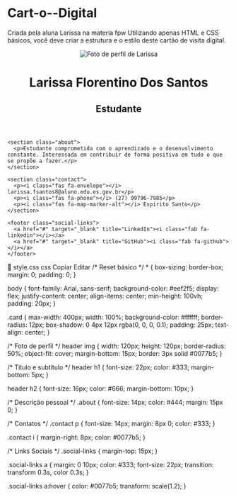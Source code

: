 # Cart-o--Digital
Criada pela aluna Larissa na materia fpw Utilizando apenas HTML e CSS básicos, você deve criar a estrutura e o estilo deste cartão de visita digital.
<!DOCTYPE html>
<html lang="pt-br">
<head>
  <meta charset="UTF-8">
  <meta name="viewport" content="width=device-width, initial-scale=1.0">
  <title>Cartão de Visita - Larissa</title>
  <link rel="stylesheet" href="style.css">
  <!-- Font Awesome para ícones -->
  <link rel="stylesheet" href="https://cdnjs.cloudflare.com/ajax/libs/font-awesome/6.4.0/css/all.min.css">
</head>
<body>
  <main class="card">
    <header>
      <img src="https://github.com/LARY586/Cart-o--Digital/edit/main/README.md" alt="Foto de perfil de Larissa">
      <h1>Larissa Florentino Dos Santos</h1>
      <h2>Estudante</h2>
    </header>

    <section class="about">
      <p>Estudante comprometida com o aprendizado e o desenvolvimento constante. Interessada em contribuir de forma positiva em tudo o que se propõe a fazer.</p>
    </section>

    <section class="contact">
      <p><i class="fas fa-envelope"></i> larissa.fsantos8@aluno.edu.es.gov.br</p>
      <p><i class="fas fa-phone"></i> (27) 99796-7985</p>
      <p><i class="fas fa-map-marker-alt"></i> Espírito Santo</p>
    </section>

    <footer class="social-links">
      <a href="#" target="_blank" title="LinkedIn"><i class="fab fa-linkedin"></i></a>
      <a href="#" target="_blank" title="GitHub"><i class="fab fa-github"></i></a>
    </footer>
  </main>
</body>
</html>
🎨 style.css
css
Copiar
Editar
/* Reset básico */
* {
  box-sizing: border-box;
  margin: 0;
  padding: 0;
}

body {
  font-family: Arial, sans-serif;
  background-color: #eef2f5;
  display: flex;
  justify-content: center;
  align-items: center;
  min-height: 100vh;
  padding: 20px;
}

.card {
  max-width: 400px;
  width: 100%;
  background-color: #ffffff;
  border-radius: 12px;
  box-shadow: 0 4px 12px rgba(0, 0, 0, 0.1);
  padding: 25px;
  text-align: center;
}

/* Foto de perfil */
header img {
  width: 120px;
  height: 120px;
  border-radius: 50%;
  object-fit: cover;
  margin-bottom: 15px;
  border: 3px solid #0077b5;
}

/* Título e subtítulo */
header h1 {
  font-size: 22px;
  color: #333;
  margin-bottom: 5px;
}

header h2 {
  font-size: 16px;
  color: #666;
  margin-bottom: 10px;
}

/* Descrição pessoal */
.about {
  font-size: 14px;
  color: #444;
  margin: 15px 0;
}

/* Contatos */
.contact p {
  font-size: 14px;
  margin: 8px 0;
  color: #333;
}

.contact i {
  margin-right: 8px;
  color: #0077b5;
}

/* Links Sociais */
.social-links {
  margin-top: 15px;
}

.social-links a {
  margin: 0 10px;
  color: #333;
  font-size: 22px;
  transition: transform 0.3s, color 0.3s;
}

.social-links a:hover {
  color: #0077b5;
  transform: scale(1.2);
}
